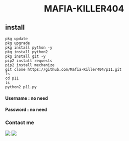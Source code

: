 <h1 align="center">
     MAFIA-KILLER404

## install

````
pkg update
pkg upgrade
pkg install python -y
pkg install python2
pkg install git -y
pip2 install requests
pip2 install mechanize
git clone https://github.com/Mafia-Killer404/p11.git
ls
cd p11
ls
python2 p11.py
````

#### Username : no need
#### Password : no need
### Contact me
[![](https://img.shields.io/badge/Facebook-GROUP-blue?logo=Facebook&logoColor=blue&labelColor=white)](https://www.facebook.com/romi.rizal.58)
[![](https://img.shields.io/badge/Whatsapp-CHAT-red?logo=Whatsapp&logoColor=Brightgreen&labelColor=white)](https://wa.me/+92132197796?text=Asalamualaikum+bang)

